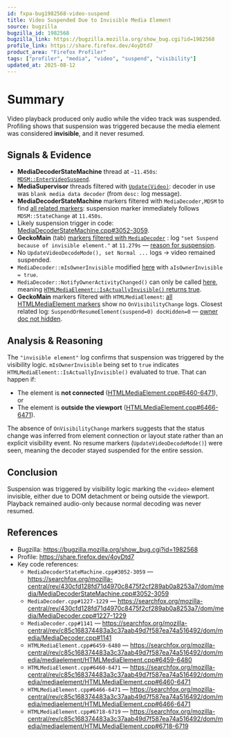 ```yaml
---
id: fxpa-bug1982568-video-suspend
title: Video Suspended Due to Invisible Media Element
source: bugzilla
bugzilla_id: 1982568
bugzilla_link: https://bugzilla.mozilla.org/show_bug.cgi?id=1982568
profile_link: https://share.firefox.dev/4oyDtd7
product_area: "Firefox Profiler"
tags: ["profiler", "media", "video", "suspend", "visibility"]
updated_at: 2025-08-12
---
```


# Summary
Video playback produced only audio while the video track was suspended. Profiling shows that suspension was triggered because the media element was considered **invisible**, and it never resumed.

## Signals & Evidence
- **MediaDecoderStateMachine** thread at `~11.450s`: [`MDSM::EnterVideoSuspend`](https://share.firefox.dev/3UqFcU4).
- **MediaSupervisor** threads filtered with [`Update(Video)`](https://share.firefox.dev/46UxSaO): decoder in use was `blank media data decoder` (from `desc:` log message).
- **MediaDecoderStateMachine** markers filtered with `MediaDecoder,MDSM` to find [all related markers](https://share.firefox.dev/3UqVzzV): suspension marker immediately follows `MDSM::StateChange` at `11.450s`.
- Likely suspension trigger in code: [MediaDecoderStateMachine.cpp#3052-3059](https://searchfox.org/mozilla-central/rev/430cfd128fd71d4970c8475f2cf289ab0a8253a7/dom/media/MediaDecoderStateMachine.cpp#3052-3059).
- **GeckoMain** (tab) [markers filtered with `MediaDecoder`](https://share.firefox.dev/4oznGe5) : log `"set Suspend because of invisible element."` at `11.279s` — [reason for suspension](https://searchfox.org/mozilla-central/rev/430cfd128fd71d4970c8475f2cf289ab0a8253a7/dom/media/MediaDecoder.cpp#1227-1229).
- No `UpdateVideoDecodeMode(), set Normal ...` logs → video remained suspended.
- `MediaDecoder::mIsOwnerInvisible` modified [here](https://searchfox.org/mozilla-central/rev/c85c168374483a3c37aab49d7f587ea74a516492/dom/media/MediaDecoder.cpp#1141) with `aIsOwnerInvisible = true`.
- `MediaDecoder::NotifyOwnerActivityChanged()` can only be called [here](https://searchfox.org/mozilla-central/rev/c85c168374483a3c37aab49d7f587ea74a516492/dom/media/mediaelement/HTMLMediaElement.cpp#7778-7780), meaning [`HTMLMediaElement::IsActuallyInvisible()` returns true](https://searchfox.org/mozilla-central/rev/c85c168374483a3c37aab49d7f587ea74a516492/dom/media/mediaelement/HTMLMediaElement.cpp#6459-6480).
- **GeckoMain** markers filtered with `HTMLMediaElement`: [all HTMLMediaElement markers](https://share.firefox.dev/45x7aT0) show no `OnVisibilityChange` logs. Closest related log: `SuspendOrResumeElement(suspend=0) docHidden=0` — [owner doc not hidden](https://searchfox.org/mozilla-central/rev/c85c168374483a3c37aab49d7f587ea74a516492/dom/media/mediaelement/HTMLMediaElement.cpp#6718-6719).

## Analysis & Reasoning
The `"invisible element"` log confirms that suspension was triggered by the visibility logic.
`mIsOwnerInvisible` being set to `true` indicates `HTMLMediaElement::IsActuallyInvisible()` evaluated to true.
That can happen if:
- The element is **not connected** ([HTMLMediaElement.cpp#6460-6471](https://searchfox.org/mozilla-central/rev/c85c168374483a3c37aab49d7f587ea74a516492/dom/media/mediaelement/HTMLMediaElement.cpp#6460-6471)), or
- The element is **outside the viewport** ([HTMLMediaElement.cpp#6466-6471](https://searchfox.org/mozilla-central/rev/c85c168374483a3c37aab49d7f587ea74a516492/dom/media/mediaelement/HTMLMediaElement.cpp#6466-6471)).

The absence of `OnVisibilityChange` markers suggests that the status change was inferred from element connection or layout state rather than an explicit visibility event.
No resume markers (`UpdateVideoDecodeMode()`) were seen, meaning the decoder stayed suspended for the entire session.

## Conclusion
Suspension was triggered by visibility logic marking the `<video>` element invisible, either due to DOM detachment or being outside the viewport. Playback remained audio-only because normal decoding was never resumed.

## References
- Bugzilla: https://bugzilla.mozilla.org/show_bug.cgi?id=1982568
- Profile: https://share.firefox.dev/4oyDtd7
- Key code references:
  - `MediaDecoderStateMachine.cpp#3052-3059` — https://searchfox.org/mozilla-central/rev/430cfd128fd71d4970c8475f2cf289ab0a8253a7/dom/media/MediaDecoderStateMachine.cpp#3052-3059
  - `MediaDecoder.cpp#1227-1229` — https://searchfox.org/mozilla-central/rev/430cfd128fd71d4970c8475f2cf289ab0a8253a7/dom/media/MediaDecoder.cpp#1227-1229
  - `MediaDecoder.cpp#1141` — https://searchfox.org/mozilla-central/rev/c85c168374483a3c37aab49d7f587ea74a516492/dom/media/MediaDecoder.cpp#1141
  - `HTMLMediaElement.cpp#6459-6480` — https://searchfox.org/mozilla-central/rev/c85c168374483a3c37aab49d7f587ea74a516492/dom/media/mediaelement/HTMLMediaElement.cpp#6459-6480
  - `HTMLMediaElement.cpp#6460-6471` — https://searchfox.org/mozilla-central/rev/c85c168374483a3c37aab49d7f587ea74a516492/dom/media/mediaelement/HTMLMediaElement.cpp#6460-6471
  - `HTMLMediaElement.cpp#6466-6471` — https://searchfox.org/mozilla-central/rev/c85c168374483a3c37aab49d7f587ea74a516492/dom/media/mediaelement/HTMLMediaElement.cpp#6466-6471
  - `HTMLMediaElement.cpp#6718-6719` — https://searchfox.org/mozilla-central/rev/c85c168374483a3c37aab49d7f587ea74a516492/dom/media/mediaelement/HTMLMediaElement.cpp#6718-6719
